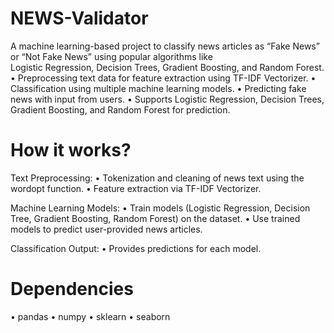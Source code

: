 # NEWS-Validator
A machine learning-based project to classify news articles as “Fake News” or “Not Fake News” using popular algorithms like <br>
Logistic Regression, Decision Trees, Gradient Boosting, and Random Forest.<br>
 	•	Preprocessing text data for feature extraction using TF-IDF Vectorizer.
 	•	Classification using multiple machine learning models.
	•	Predicting fake news with input from users.
	•	Supports Logistic Regression, Decision Trees, Gradient Boosting, and Random Forest for prediction.<br>


# How it works?
Text Preprocessing:
	•	Tokenization and cleaning of news text using the wordopt function.
	•	Feature extraction via TF-IDF Vectorizer.
 
Machine Learning Models:
	•	Train models (Logistic Regression, Decision Tree, Gradient Boosting, Random Forest) on the dataset.
	•	Use trained models to predict user-provided news articles.
 
Classification Output:
	•	Provides predictions for each model.

 # Dependencies
  •	pandas
	•	numpy
	•	sklearn
	•	seaborn

